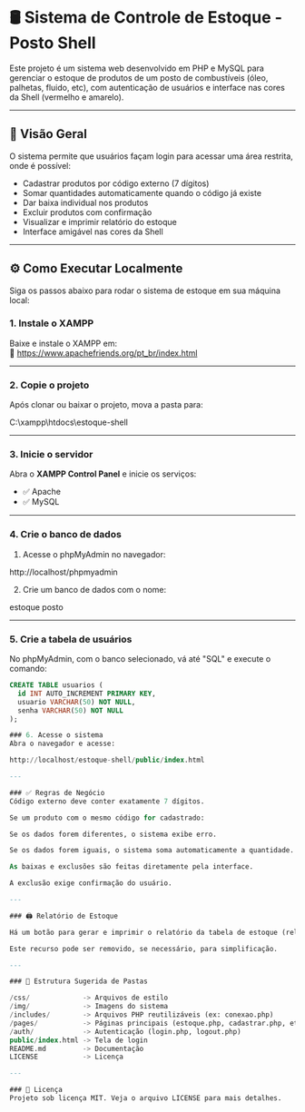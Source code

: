 
# 🛢️ Sistema de Controle de Estoque - Posto Shell

Este projeto é um sistema web desenvolvido em PHP e MySQL para gerenciar o estoque de produtos de um posto de combustíveis (óleo, palhetas, fluido, etc), com autenticação de usuários e interface nas cores da Shell (vermelho e amarelo).

---

## 🚀 Visão Geral

O sistema permite que usuários façam login para acessar uma área restrita, onde é possível:

- Cadastrar produtos por código externo (7 dígitos)
- Somar quantidades automaticamente quando o código já existe
- Dar baixa individual nos produtos
- Excluir produtos com confirmação
- Visualizar e imprimir relatório do estoque
- Interface amigável nas cores da Shell

---

## ⚙️ Como Executar Localmente

Siga os passos abaixo para rodar o sistema de estoque em sua máquina local:

### 1. Instale o XAMPP

Baixe e instale o XAMPP em:  
🔗 https://www.apachefriends.org/pt_br/index.html

---

### 2. Copie o projeto

Após clonar ou baixar o projeto, mova a pasta para:

C:\xampp\htdocs\estoque-shell

---

### 3. Inicie o servidor

Abra o **XAMPP Control Panel** e inicie os serviços:

- ✅ Apache
- ✅ MySQL

---

### 4. Crie o banco de dados

1. Acesse o phpMyAdmin no navegador:

http://localhost/phpmyadmin


2. Crie um banco de dados com o nome:

estoque posto

---

### 5. Crie a tabela de usuários

No phpMyAdmin, com o banco selecionado, vá até "SQL" e execute o comando:

```sql
CREATE TABLE usuarios (
  id INT AUTO_INCREMENT PRIMARY KEY,
  usuario VARCHAR(50) NOT NULL,
  senha VARCHAR(50) NOT NULL
);

### 6. Acesse o sistema
Abra o navegador e acesse:

http://localhost/estoque-shell/public/index.html

---

### ✅ Regras de Negócio
Código externo deve conter exatamente 7 dígitos.

Se um produto com o mesmo código for cadastrado:

Se os dados forem diferentes, o sistema exibe erro.

Se os dados forem iguais, o sistema soma automaticamente a quantidade.

As baixas e exclusões são feitas diretamente pela interface.

A exclusão exige confirmação do usuário.

---

### 🖨️ Relatório de Estoque

Há um botão para gerar e imprimir o relatório da tabela de estoque (relatorio.php).

Este recurso pode ser removido, se necessário, para simplificação.

---

### 📁 Estrutura Sugerida de Pastas

/css/             -> Arquivos de estilo
/img/             -> Imagens do sistema
/includes/        -> Arquivos PHP reutilizáveis (ex: conexao.php)
/pages/           -> Páginas principais (estoque.php, cadastrar.php, etc)
/auth/            -> Autenticação (login.php, logout.php)
public/index.html -> Tela de login
README.md         -> Documentação
LICENSE           -> Licença

---

### 📄 Licença
Projeto sob licença MIT. Veja o arquivo LICENSE para mais detalhes.







